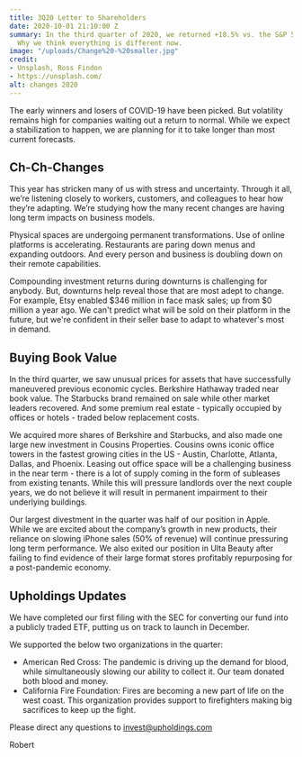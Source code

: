 ```yaml
---
title: 3Q20 Letter to Shareholders
date: 2020-10-01 21:10:00 Z
summary: In the third quarter of 2020, we returned +18.5% vs. the S&P 500 at +8.5%.
  Why we think everything is different now.
image: "/uploads/Change%20-%20smaller.jpg"
credit:
- Unsplash, Ross Findon
- https://unsplash.com/
alt: changes 2020
---
```


The early winners and losers of COVID-19 have been picked. But volatility remains high for companies waiting out a return to normal. While we expect a stabilization to happen, we are planning for it to take longer than most current forecasts.

## Ch-Ch-Changes
This year has stricken many of us with stress and uncertainty. Through it all, we’re listening closely to workers, customers, and colleagues to hear how they’re adapting. We’re studying how the many recent changes are having long term impacts on business models.

Physical spaces are undergoing permanent transformations. Use of online platforms is accelerating. Restaurants are paring down menus and expanding outdoors. And every person and business is doubling down on their remote capabilities.

Compounding investment returns during downturns is challenging for anybody. But, downturns help reveal those that are most adept to change. For example, Etsy enabled $346 million in face mask sales; up from $0 million a year ago. We can't predict what will be sold on their platform in the future, but we're confident in their seller base to adapt to whatever's most in demand.

## Buying Book Value
In the third quarter, we saw unusual prices for assets that have successfully maneuvered previous economic cycles. Berkshire Hathaway traded near book value. The Starbucks brand remained on sale while other market leaders recovered. And some premium real estate - typically occupied by offices or hotels - traded below replacement costs.

We acquired more shares of Berkshire and Starbucks, and also made one large new investment in Cousins Properties. Cousins owns iconic office towers in the fastest growing cities in the US - Austin, Charlotte, Atlanta, Dallas, and Phoenix. Leasing out office space will be a challenging business in the near term - there is a lot of supply coming in the form of subleases from existing tenants. While this will pressure landlords over the next couple years, we do not believe it will result in permanent impairment to their underlying buildings.

Our largest divestment in the quarter was half of our position in Apple. While we are excited about the company’s growth in new products, their reliance on slowing iPhone sales (50% of revenue) will continue pressuring long term performance. We also exited our position in Ulta Beauty after failing to find evidence of their large format stores profitably repurposing for a post-pandemic economy. 

## Upholdings Updates
We have completed our first filing with the SEC for converting our fund into a publicly traded ETF, putting us on track to launch in December.

We supported the below two organizations in the quarter:

* American Red Cross: The pandemic is driving up the demand for blood, while simultaneously slowing our ability to collect it. Our team donated both blood and money.
* California Fire Foundation: Fires are becoming a new part of life on the west coast. This organization provides support to firefighters making big sacrifices to keep up the fight.

Please direct any questions to invest@upholdings.com

Robert